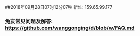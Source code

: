 ##2018年09月28日07时12分07秒 新址: 159.65.99.177
### 兔友常见问题及解答: https://github.com/wanggonging/d/blob/w/FAQ.md
